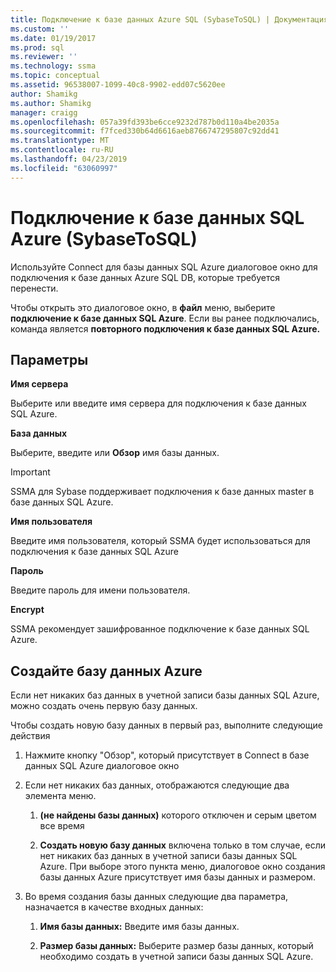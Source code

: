```yaml
---
title: Подключение к базе данных Azure SQL (SybaseToSQL) | Документация Майкрософт
ms.custom: ''
ms.date: 01/19/2017
ms.prod: sql
ms.reviewer: ''
ms.technology: ssma
ms.topic: conceptual
ms.assetid: 96538007-1099-40c8-9902-edd07c5620ee
author: Shamikg
ms.author: Shamikg
manager: craigg
ms.openlocfilehash: 057a39fd393be6cce9232d787b0d110a4be2035a
ms.sourcegitcommit: f7fced330b64d6616aeb8766747295807c92dd41
ms.translationtype: MT
ms.contentlocale: ru-RU
ms.lasthandoff: 04/23/2019
ms.locfileid: "63060997"
---
```

# <a name="connect-to-azure-sql-db--sybasetosql"></a>Подключение к базе данных SQL Azure (SybaseToSQL)
Используйте Connect для базы данных SQL Azure диалоговое окно для подключения к базе данных Azure SQL DB, которые требуется перенести.  
  
Чтобы открыть это диалоговое окно, в **файл** меню, выберите **подключение к базе данных SQL Azure**. Если вы ранее подключались, команда является **повторного подключения к базе данных SQL Azure.**  
  
## <a name="options"></a>Параметры  
**Имя сервера**  
  
Выберите или введите имя сервера для подключения к базе данных SQL Azure.  
  
**База данных**  
  
Выберите, введите или **Обзор** имя базы данных.  
  
> [!IMPORTANT]  
> SSMA для Sybase поддерживает подключения к базе данных master в базе данных SQL Azure.  
  
**Имя пользователя**  
  
Введите имя пользователя, который SSMA будет использоваться для подключения к базе данных SQL Azure  
  
**Пароль**  
  
Введите пароль для имени пользователя.  
  
**Encrypt**  
  
SSMA рекомендует зашифрованное подключение к базе данных SQL Azure.  
  
## <a name="create-azure-database"></a>Создайте базу данных Azure  
Если нет никаких баз данных в учетной записи базы данных SQL Azure, можно создать очень первую базу данных.  
  
Чтобы создать новую базу данных в первый раз, выполните следующие действия  
  
1.  Нажмите кнопку "Обзор", который присутствует в Connect в базе данных SQL Azure диалоговое окно  
  
2.  Если нет никаких баз данных, отображаются следующие два элемента меню.  
  
    1.  **(не найдены базы данных)**  которого отключен и серым цветом все время  
  
    2.  **Создать новую базу данных** включена только в том случае, если нет никаких баз данных в учетной записи базы данных SQL Azure. При выборе этого пункта меню, диалоговое окно создания базы данных Azure присутствует имя базы данных и размером.  
  
3.  Во время создания базы данных следующие два параметра, назначается в качестве входных данных:  
  
    1.  **Имя базы данных:** Введите имя базы данных.  
  
    2.  **Размер базы данных:** Выберите размер базы данных, который необходимо создать в учетной записи базы данных SQL Azure.  
  
